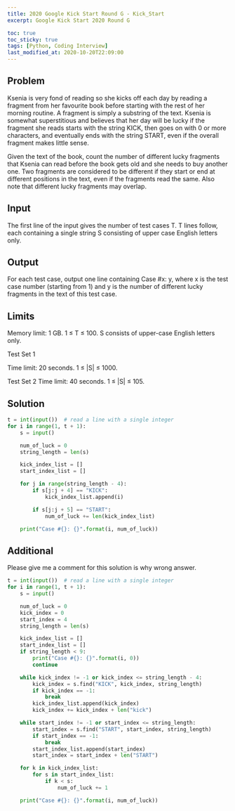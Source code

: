 ```yaml
---
title: 2020 Google Kick Start Round G - Kick_Start
excerpt: Google Kick Start 2020 Round G

toc: true
toc_sticky: true
tags: [Python, Coding Interview]
last_modified_at: 2020-10-20T22:09:00
---
```


Problem
--------

Ksenia is very fond of reading so she kicks off each day by reading a fragment from her favourite book before starting with the rest of her morning routine. A fragment is simply a substring of the text. Ksenia is somewhat superstitious and believes that her day will be lucky if the fragment she reads starts with the string KICK, then goes on with 0 or more characters, and eventually ends with the string START, even if the overall fragment makes little sense.

Given the text of the book, count the number of different lucky fragments that Ksenia can read before the book gets old and she needs to buy another one. Two fragments are considered to be different if they start or end at different positions in the text, even if the fragments read the same. Also note that different lucky fragments may overlap.

Input
--------

The first line of the input gives the number of test cases T. T lines follow, each containing a single string S consisting of upper case English letters only.

Output
--------

For each test case, output one line containing Case #x: y, where x is the test case number (starting from 1) and y is the number of different lucky fragments in the text of this test case.

Limits
-------

Memory limit: 1 GB.
1 ≤ T ≤ 100.
S consists of upper-case English letters only.

Test Set 1

Time limit: 20 seconds.
1 ≤ |S| ≤ 1000.

Test Set 2
Time limit: 40 seconds.
1 ≤ |S| ≤ 105.

Solution
-----------

```Python
t = int(input())  # read a line with a single integer
for i in range(1, t + 1):
    s = input()

    num_of_luck = 0
    string_length = len(s)

    kick_index_list = []
    start_index_list = []

    for j in range(string_length - 4):
        if s[j:j + 4] == "KICK":
            kick_index_list.append(i)

        if s[j:j + 5] == "START":
            num_of_luck += len(kick_index_list)

    print("Case #{}: {}".format(i, num_of_luck))
```

Additional
----------

Please give me a comment for this solution is why wrong answer.

```Python
t = int(input())  # read a line with a single integer
for i in range(1, t + 1):
    s = input()

    num_of_luck = 0
    kick_index = 0
    start_index = 4
    string_length = len(s)

    kick_index_list = []
    start_index_list = []
    if string_length < 9:
        print("Case #{}: {}".format(i, 0))
        continue

    while kick_index != -1 or kick_index <= string_length - 4:
        kick_index = s.find("KICK", kick_index, string_length)
        if kick_index == -1:
            break
        kick_index_list.append(kick_index)
        kick_index += kick_index + len("kick")

    while start_index != -1 or start_index <= string_length:
        start_index = s.find("START", start_index, string_length)
        if start_index == -1:
            break
        start_index_list.append(start_index)
        start_index = start_index + len("START")

    for k in kick_index_list:
        for s in start_index_list:
            if k < s:
                num_of_luck += 1

    print("Case #{}: {}".format(i, num_of_luck))

```